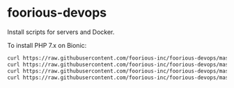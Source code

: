 # foorious-devops

Install scripts for servers and Docker.

To install PHP 7.x on Bionic:

```bash
curl https://raw.githubusercontent.com/foorious-inc/foorious-devops/master/ubuntu-bionic/01-prepare.sh | bash # prepare
curl https://raw.githubusercontent.com/foorious-inc/foorious-devops/master/ubuntu-bionic/02-utils.sh | bash # useful utils
curl https://raw.githubusercontent.com/foorious-inc/foorious-devops/master/ubuntu-bionic/03-apache-php.sh | bash # Apache + PHP
curl https://raw.githubusercontent.com/foorious-inc/foorious-devops/master/ubuntu-bionic/04-mysql.sh | bash # MySQL
```
